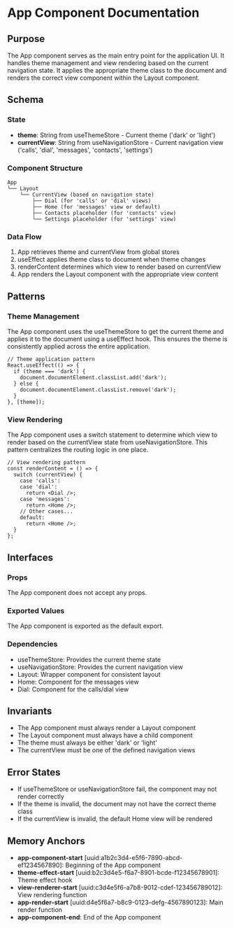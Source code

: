 # App Component Documentation

## Purpose
The App component serves as the main entry point for the application UI. It handles theme management and view rendering based on the current navigation state. It applies the appropriate theme class to the document and renders the correct view component within the Layout component.

## Schema

### State
- **theme**: String from useThemeStore - Current theme ('dark' or 'light')
- **currentView**: String from useNavigationStore - Current navigation view ('calls', 'dial', 'messages', 'contacts', 'settings')

### Component Structure
```
App
└── Layout
    └── CurrentView (based on navigation state)
        ├── Dial (for 'calls' or 'dial' views)
        ├── Home (for 'messages' view or default)
        ├── Contacts placeholder (for 'contacts' view)
        └── Settings placeholder (for 'settings' view)
```

### Data Flow
1. App retrieves theme and currentView from global stores
2. useEffect applies theme class to document when theme changes
3. renderContent determines which view to render based on currentView
4. App renders the Layout component with the appropriate view content

## Patterns

### Theme Management
The App component uses the useThemeStore to get the current theme and applies it to the document using a useEffect hook. This ensures the theme is consistently applied across the entire application.

```tsx
// Theme application pattern
React.useEffect(() => {
  if (theme === 'dark') {
    document.documentElement.classList.add('dark');
  } else {
    document.documentElement.classList.remove('dark');
  }
}, [theme]);
```

### View Rendering
The App component uses a switch statement to determine which view to render based on the currentView state from useNavigationStore. This pattern centralizes the routing logic in one place.

```tsx
// View rendering pattern
const renderContent = () => {
  switch (currentView) {
    case 'calls':
    case 'dial':
      return <Dial />;
    case 'messages':
      return <Home />;
    // Other cases...
    default:
      return <Home />;
  }
};
```

## Interfaces

### Props
The App component does not accept any props.

### Exported Values
The App component is exported as the default export.

### Dependencies
- useThemeStore: Provides the current theme state
- useNavigationStore: Provides the current navigation view
- Layout: Wrapper component for consistent layout
- Home: Component for the messages view
- Dial: Component for the calls/dial view

## Invariants
- The App component must always render a Layout component
- The Layout component must always have a child component
- The theme must always be either 'dark' or 'light'
- The currentView must be one of the defined navigation views

## Error States
- If useThemeStore or useNavigationStore fail, the component may not render correctly
- If the theme is invalid, the document may not have the correct theme class
- If the currentView is invalid, the default Home view will be rendered

## Memory Anchors
- **app-component-start** [uuid:a1b2c3d4-e5f6-7890-abcd-ef1234567890]: Beginning of the App component
- **theme-effect-start** [uuid:b2c3d4e5-f6a7-8901-bcde-f12345678901]: Theme effect hook
- **view-renderer-start** [uuid:c3d4e5f6-a7b8-9012-cdef-123456789012]: View rendering function
- **app-render-start** [uuid:d4e5f6a7-b8c9-0123-defg-4567890123]: Main render function
- **app-component-end**: End of the App component 